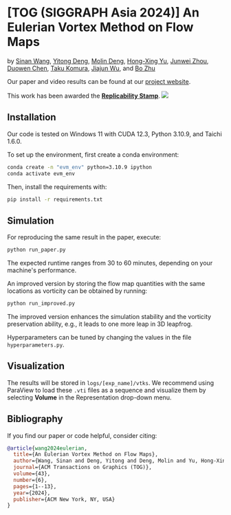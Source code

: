 # [TOG (SIGGRAPH Asia 2024)] An Eulerian Vortex Method on Flow Maps

by [Sinan Wang](https://sinanw.com), [Yitong Deng](https://yitongdeng.github.io/), [Molin Deng](https://molin7.vercel.app), [Hong-Xing Yu](https://kovenyu.com/), [Junwei Zhou](https://zjw49246.github.io/website/), [Duowen Chen](https://cdwj.github.io), [Taku Komura](https://hku-cg.github.io/author/taku-komura/), [Jiajun Wu](https://jiajunwu.com/), and [Bo Zhu](https://faculty.cc.gatech.edu/~bozhu/)

Our paper and video results can be found at our [project website](https://evm.sinanw.com/).

This work has been awarded the **[Replicability Stamp](http://www.replicabilitystamp.org#https-github-com-pfm-gatech-an-eulerian-vortex-method-on-flow-maps-git)**.
[![](https://www.replicabilitystamp.org/logo/Reproducibility-small.png)](http://www.replicabilitystamp.org#https-github-com-pfm-gatech-an-eulerian-vortex-method-on-flow-maps-git)

## Installation
Our code is tested on Windows 11 with CUDA 12.3, Python 3.10.9, and Taichi 1.6.0.

To set up the environment, first create a conda environment:

```bash
conda create -n "evm_env" python=3.10.9 ipython
conda activate evm_env
```

Then, install the requirements with:

```bash
pip install -r requirements.txt
```

## Simulation
For reproducing the same result in the paper, execute:

```bash
python run_paper.py
```

The expected runtime ranges from 30 to 60 minutes, depending on your machine's performance.

An improved version by storing the flow map quantities with the same locations as vorticity can be obtained by running:

```bash
python run_improved.py
```

The improved version enhances the simulation stability and the vorticity preservation ability, e.g., it leads to one more leap in 3D leapfrog.

Hyperparameters can be tuned by changing the values in the file `hyperparameters.py`.

## Visualization
The results will be stored in `logs/[exp_name]/vtks`. We recommend using ParaView to load these `.vti` files as a sequence and visualize them by selecting **Volume** in the Representation drop-down menu.

## Bibliography
If you find our paper or code helpful, consider citing:

```bibtex
@article{wang2024eulerian,
  title={An Eulerian Vortex Method on Flow Maps},
  author={Wang, Sinan and Deng, Yitong and Deng, Molin and Yu, Hong-Xing and Zhou, Junwei and Chen, Duowen and Komura, Taku and Wu, Jiajun and Zhu, Bo},
  journal={ACM Transactions on Graphics (TOG)},
  volume={43},
  number={6},
  pages={1--13},
  year={2024},
  publisher={ACM New York, NY, USA}
}
```
